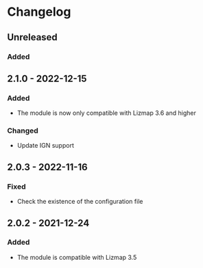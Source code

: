 # Changelog

## Unreleased

### Added

## 2.1.0 - 2022-12-15

### Added

* The module is now only compatible with Lizmap 3.6 and higher

### Changed

* Update IGN support

## 2.0.3 - 2022-11-16

### Fixed

* Check the existence of the configuration file 

## 2.0.2 - 2021-12-24

### Added

* The module is compatible with Lizmap 3.5
